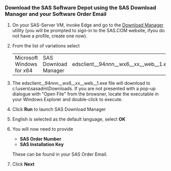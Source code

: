 ### Download the SAS Software Depot using the SAS Download Manager and your Software Order Email
1. On your SAS-Server VM, invoke Edge and go to the [Download Manager](https://support.sas.com/downloads/package.htm?pid=2627#) utility (you will be prompted to sign-in to the SAS.COM website, ifyou do not have a profile, create one now).
2. From the list of variations select <table><tr><td> Microsoft Windows for x64 </td><td>SAS Download Manager</td><td>edsclient__94*nnn*__wx6__xx__web__1.exe</td></tr></table>
3. The edsclient__94*nnn*__wx6__xx__web__1.exe file will download to c:\users\sasadm\Downloads.  If you are not presented with a pop-up dialogue with "Open File" from the browsner, locate the executable in your Windows Explorer and double-click to execute.
4. Click **Run** to launch SAS Download Manager
5. English is selected as the default language, select **OK**
6. You will now need to provide
	* **SAS Order Number**
	* **SAS Installation Key**

   These can be found in your SAS Order Email.
7. Click **Next**
